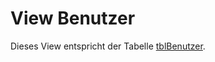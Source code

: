 
# View Benutzer

Dieses View entspricht der Tabelle [tblBenutzer](https://doc.magellan6-datenstruktur.stueber.de/tabellen/tblBenutzer.html).

